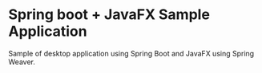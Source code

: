# Spring boot + JavaFX Sample Application

Sample of desktop application using Spring Boot and JavaFX using Spring Weaver.
